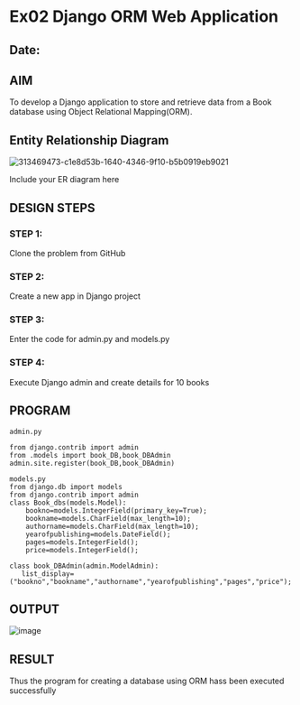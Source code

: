 # Ex02 Django ORM Web Application
## Date: 

## AIM
To develop a Django application to store and retrieve data from a Book database using Object Relational Mapping(ORM).

## Entity Relationship Diagram
![313469473-c1e8d53b-1640-4346-9f10-b5b0919eb9021](https://github.com/Hemaprasad-N/ORM/assets/135933397/0771166d-dd62-467b-8f27-828a1bbca753)




Include your ER diagram here

## DESIGN STEPS

### STEP 1:
Clone the problem from GitHub

### STEP 2:
Create a new app in Django project

### STEP 3:
Enter the code for admin.py and models.py

### STEP 4:
Execute Django admin and create details for 10 books

## PROGRAM
```
admin.py 

from django.contrib import admin
from .models import book_DB,book_DBAdmin
admin.site.register(book_DB,book_DBAdmin)

models.py
from django.db import models
from django.contrib import admin
class Book_dbs(models.Model):
    bookno=models.IntegerField(primary_key=True);
    bookname=models.CharField(max_length=10);
    authorname=models.CharField(max_length=10);
    yearofpublishing=models.DateField();
    pages=models.IntegerField();
    price=models.IntegerField();

class book_DBAdmin(admin.ModelAdmin):
   list_display=("bookno","bookname","authorname","yearofpublishing","pages","price");
```

## OUTPUT
![image](https://github.com/Hemaprasad-N/ORM/assets/135933397/0d584fac-d69e-40c1-ae4b-5b56683c3b40)




## RESULT
Thus the program for creating a database using ORM hass been executed successfully

